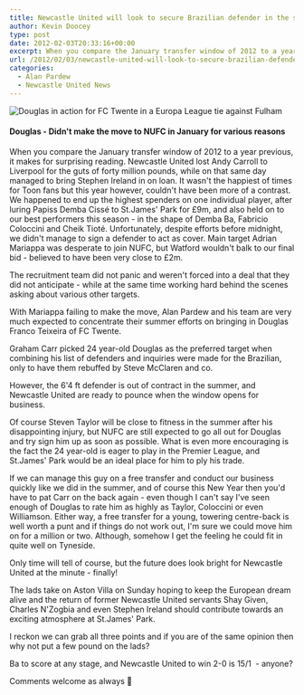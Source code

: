 ```yaml
---
title: Newcastle United will look to secure Brazilian defender in the summer
author: Kevin Doocey
type: post
date: 2012-02-03T20:33:16+00:00
excerpt: When you compare the January transfer window of 2012 to a year previous, it makes for surprising reading. Newcastle United lost Andy Carroll to Liverpool for the guts of forty..
url: /2012/02/03/newcastle-united-will-look-to-secure-brazilian-defender-in-the-summer/
categories:
  - Alan Pardew
  - Newcastle United News
---
```


![Douglas in action for FC Twente in a Europa League tie against Fulham](https://www.tynetime.com/wp-content/uploads/2012/02/Douglas-FC-Twente.jpg "Douglas-FC-Twente")

#### Douglas - Didn't make the move to NUFC in January for various reasons

When you compare the January transfer window of 2012 to a year previous, it makes for surprising reading. Newcastle United lost Andy Carroll to Liverpool for the guts of forty million pounds, while on that same day managed to bring Stephen Ireland in on loan. It wasn't the happiest of times for Toon fans but this year however, couldn't have been more of a contrast. We happened to end up the highest  spenders on one individual player, after luring Papiss Demba Cissé to St.James' Park for £9m, and also held on to our best performers this season - in the shape of Demba Ba, Fabricio Coloccini and Cheik Tioté. Unfortunately, despite efforts before midnight, we didn't manage to sign a defender to act as cover. Main target Adrian Mariappa was desperate to join NUFC, but Watford wouldn't balk to our final bid - believed to have been very close to £2m.

The recruitment team did not panic and weren't forced into a deal that they did not anticipate - while at the same time working hard behind the scenes asking about various other targets.

With Mariappa failing to make the move, Alan Pardew and his team are very much expected to concentrate their summer efforts on bringing in Douglas Franco Teixeira of FC Twente.

Graham Carr picked 24 year-old Douglas as the preferred target when combining his list of defenders and inquiries were made for the Brazilian, only to have them rebuffed by Steve McClaren and co.

However, the 6'4 ft defender is out of contract in the summer, and Newcastle United are ready to pounce when the window opens for business.

Of course Steven Taylor will be close to fitness in the summer after his disappointing injury, but NUFC are still expected to go all out for Douglas and try sign him up as soon as possible. What is even more encouraging is the fact the 24 year-old is eager to play in the Premier League, and St.James' Park would be an ideal place for him to ply his trade.

If we can manage this guy on a free transfer and conduct our business quickly like we did in the summer, and of course this New Year then you'd have to pat Carr on the back again - even though I can't say I've seen enough of Douglas to rate him as highly as Taylor, Coloccini or even Williamson. Either way, a free transfer for a young, towering centre-back is well worth a punt and if things do not work out, I'm sure we could move him on for a million or two. Although, somehow I get the feeling he could fit in quite well on Tyneside.

Only time will tell of course, but the future does look bright for Newcastle United at the minute - finally!

The lads take on Aston Villa on Sunday hoping to keep the European dream alive and the return of former Newcastle United servants Shay Given, Charles N'Zogbia and even Stephen Ireland should contribute towards an exciting atmosphere at St.James' Park.

I reckon we can grab all three points and if you are of the same opinion then why not put a few pound on the lads?

Ba to score at any stage, and Newcastle United to win 2-0 is 15/1  - anyone?

Comments welcome as always 🙂
